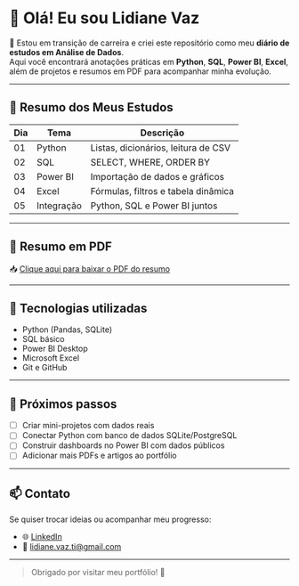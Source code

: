 # 👋 Olá! Eu sou Lidiane Vaz

🎯 Estou em transição de carreira e criei este repositório como meu **diário de estudos em Análise de Dados**.  
Aqui você encontrará anotações práticas em **Python**, **SQL**, **Power BI**, **Excel**, além de projetos e resumos em PDF para acompanhar minha evolução.

---

## 📘 Resumo dos Meus Estudos

| Dia | Tema       | Descrição                                 |
|-----|------------|-------------------------------------------|
| 01  | Python     | Listas, dicionários, leitura de CSV       |
| 02  | SQL        | SELECT, WHERE, ORDER BY                   |
| 03  | Power BI   | Importação de dados e gráficos            |
| 04  | Excel      | Fórmulas, filtros e tabela dinâmica       |
| 05  | Integração | Python, SQL e Power BI juntos             |

---

## 📄 Resumo em PDF

📥 [Clique aqui para baixar o PDF do resumo](https://raw.githubusercontent.com/vazlidiane/projeto-git-aprendizado/main/Projeto%20Git%20Aprendizado/documentos/diario-estudos-analise-dados.pdf)

---

## 🧰 Tecnologias utilizadas

- Python (Pandas, SQLite)
- SQL básico
- Power BI Desktop
- Microsoft Excel
- Git e GitHub

---

## 🌱 Próximos passos

- [ ] Criar mini-projetos com dados reais
- [ ] Conectar Python com banco de dados SQLite/PostgreSQL
- [ ] Construir dashboards no Power BI com dados públicos
- [ ] Adicionar mais PDFs e artigos ao portfólio

---

## 📫 Contato

Se quiser trocar ideias ou acompanhar meu progresso:

- 🌐 [LinkedIn](https://www.linkedin.com/in/lidiane-vaz) 
- 📧 lidiane.vaz.ti@gmail.com

---

> Obrigado por visitar meu portfólio! 🚀
